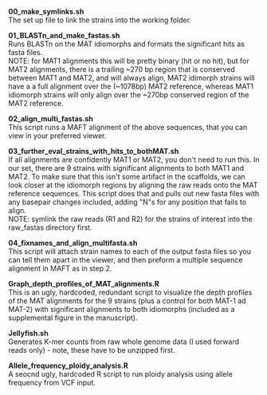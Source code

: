 **00_make_symlinks.sh**<br>The set up file to link the strains into the working folder.


**01_BLASTn_and_make_fastas.sh**<br>Runs BLASTn on the MAT idiomorphs and formats the significant hits as fasta files.<br>
  NOTE: for MAT1 alignments this will be pretty binary (hit or no hit), but for MAT2 alignments, there is a trailing ~270 bp region that is conserved between MAT1 and MAT2, and will always align, MAT2 idimorph strains will have a a full alignment over the (~1078bp) MAT2 reference, whereas MAT1 idiomorph strains will only align over the ~270bp conserved region of the MAT2 reference.
  
  
**02_align_multi_fastas.sh**<br>This script runs a MAFT alignment of the above sequences, that you can view in your preferred viewer.
  
  
**03_further_eval_strains_with_hits_to_bothMAT.sh**<br>If all alignments are confidently MAT1 or MAT2, you don't need to run this. In our set, there are 9 strains with significant alignments to both MAT1 and MAT2. To make sure that this isn't some artifact in the scaffolds, we can look closer at the idiomorph regions by aligning the raw reads onto the MAT reference sequences. This script does that and pulls out new fasta files with any basepair changes included, adding "N"s for any position that fails to align.<br>
NOTE: symlink the raw reads (R1 and R2) for the strains of interest into the raw_fastas directory first.
  
  
**04_fixnames_and_align_multifasta.sh**<br>This script will attach strain names to each of the output fasta files so you can tell them apart in the viewer, and then preform a multiple sequence alignment in MAFT as in step 2.


**Graph_depth_profiles_of_MAT_alignments.R**<br>
This is an ugly, hardcoded, redundant script to visualize the depth profiles of the MAT alignments for the 9 strains (plus a control for both MAT-1 ad MAT-2) with significant alignments to both idiomorphs (included as a supplemental figure in the manuscript). 

**Jellyfish.sh** <br> 
Generates K-mer counts from raw whole genome data (I used forward reads only)  - note, these have to be unzipped first. 

**Allele_frequency_ploidy_analysis.R**<br>
A seocnd ugly, hardcoded R script to run ploidy analysis using allele frequency from VCF input.
